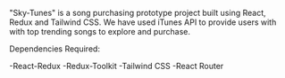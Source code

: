 "Sky-Tunes" is a song purchasing prototype project built using  React, Redux and Tailwind CSS. We have used iTunes API to provide users with with top trending songs to explore and purchase.

Dependencies Required:

-React-Redux
-Redux-Toolkit
-Tailwind CSS
-React Router
